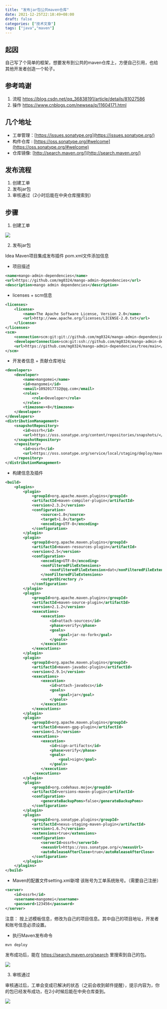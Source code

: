 ```yaml
---
title: "发布jar包公共maven仓库"
date: 2021-12-25T22:18:49+08:00
draft: false
categories: ["技术文章"]
tags: ["java","maven"]
---
```



## 起因
自己写了个简单的框架，想要发布到公共的maven仓库上，方便自己引用，也给其他开发者创造一个轮子。

## 参考鸣谢
1. 流程 https://blog.csdn.net/qq_36838191/article/details/81027586
2. 操作 https://www.cnblogs.com/newsea/p/11604171.html



## 几个地址
*   工单管理：[https://issues.sonatype.org](https://issues.sonatype.org/)
*   构件仓库 : [https://oss.sonatype.org/#welcome](https://oss.sonatype.org/#welcome)
*   仓库镜像: [http://search.maven.org/](http://search.maven.org/)

## 发布流程
1. 创建工单
2. 发布jar包
3. 审核通过（2小时后能在中央仓库搜索到）

## 步骤
1. 创建工单

![](/mb/images/java/jar-01.png)

2. 发布jar包

Idea Maven项目集成发布插件
pom.xml文件添加信息

* 项目描述

``` xml
<name>mango-admin-dependencies</name>
<url>https://github.com/mg0324/mango-admin-dependencies</url>
<description>mango admin dependencies</description>
```

* licenses + scm信息

``` xml
<licenses>
    <license>
        <name>The Apache Software License, Version 2.0</name>
        <url>http://www.apache.org/licenses/LICENSE-2.0.txt</url>
    </license>
</licenses>
<scm>
    <connection>scm:git:git://github.com/mg0324/mango-admin-dependencies.git</connection>
    <developerConnection>scm:git:ssh://github.com/mg0324/mango-admin-dependencies.git</developerConnection>
    <url>https://github.com/mg0324/mango-admin-dependencies/tree/main</url>
</scm>
```

* 开发者信息 + 贡献仓库地址

``` xml
<developers>
    <developer>
        <name>mangomei</name>
        <id>mangomei</id>
        <email>1092017732@qq.com</email>
        <roles>
            <role>Developer</role>
        </roles>
        <timezone>+8</timezone>
    </developer>
</developers>
<distributionManagement>
    <snapshotRepository>
        <id>ossrh</id>
        <url>https://oss.sonatype.org/content/repositories/snapshots/</url>
    </snapshotRepository>
    <repository>
        <id>ossrh</id>
        <url>https://oss.sonatype.org/service/local/staging/deploy/maven2/</url>
    </repository>
</distributionManagement>
```

* 构建信息及插件

``` xml
<build>
    <plugins>
        <plugin>
            <groupId>org.apache.maven.plugins</groupId>
            <artifactId>maven-compiler-plugin</artifactId>
            <version>2.3.2</version>
            <configuration>
                <source>1.8</source>
                <target>1.8</target>
                <encoding>UTF-8</encoding>
            </configuration>
        </plugin>
        <plugin>
            <groupId>org.apache.maven.plugins</groupId>
            <artifactId>maven-resources-plugin</artifactId>
            <version>2.5</version>
            <configuration>
                <encoding>UTF-8</encoding>
                <nonFilteredFileExtensions>
                    <nonFilteredFileExtension>dat</nonFilteredFileExtension>
                </nonFilteredFileExtensions>
                <outputDirectory />
            </configuration>
        </plugin>
        <plugin>
            <groupId>org.apache.maven.plugins</groupId>
            <artifactId>maven-source-plugin</artifactId>
            <version>2.1.2</version>
            <executions>
                <execution>
                    <id>attach-sources</id>
                    <phase>verify</phase>
                    <goals>
                        <goal>jar-no-fork</goal>
                    </goals>
                </execution>
            </executions>
        </plugin>
        <plugin>
            <groupId>org.apache.maven.plugins</groupId>
            <artifactId>maven-javadoc-plugin</artifactId>
            <version>2.9.1</version>
            <executions>
                <execution>
                    <id>attach-javadocs</id>
                    <goals>
                        <goal>jar</goal>
                    </goals>
                </execution>
            </executions>
        </plugin>
        <plugin>
            <groupId>org.apache.maven.plugins</groupId>
            <artifactId>maven-gpg-plugin</artifactId>
            <version>1.5</version>
            <executions>
                <execution>
                    <id>sign-artifacts</id>
                    <phase>verify</phase>
                    <goals>
                        <goal>sign</goal>
                    </goals>
                </execution>
            </executions>
        </plugin>
        <plugin>
            <groupId>org.codehaus.mojo</groupId>
            <artifactId>versions-maven-plugin</artifactId>
            <configuration>
                <generateBackupPoms>false</generateBackupPoms>
            </configuration>
        </plugin>
        <plugin>
            <groupId>org.sonatype.plugins</groupId>
            <artifactId>nexus-staging-maven-plugin</artifactId>
            <version>1.6.7</version>
            <extensions>true</extensions>
            <configuration>
                <serverId>ossrh</serverId>
                <nexusUrl>https://oss.sonatype.org/</nexusUrl>
                <autoReleaseAfterClose>true</autoReleaseAfterClose>
            </configuration>
        </plugin>
    </plugins>
</build>
```

* Maven的配置文件setting.xml新增
该账号为工单系统账号。（需要自己注册）

``` xml
<server>
    <id>ossrh</id>
    <username>mangomei</username>
    <password>123456</password>
</server>
```

注意：
按上述模板信息，修改为自己的项目信息。其中自己的项目地址，开发者和账号信息必须设置。

* 执行Maven发布命令
``` bash
mvn deploy
```
发布成功后，能在 https://search.maven.org/search 里搜索到自己的包。

![](/mb/images/java/jar-02.png)

3. 审核通过

审核通过后，工单会变成已解决的状态（之前会收到邮件提醒），提示内容为，你的包已经发布成功，在2小时候后能在中央仓库查到。

![](/mb/images/java/jar-03.png)